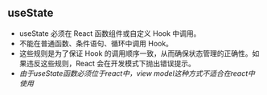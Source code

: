 
## useState
- useState 必须在 React 函数组件或自定义 Hook 中调用。
- 不能在普通函数、条件语句、循环中调用 Hook。
- 这些规则是为了保证 Hook 的调用顺序一致，从而确保状态管理的正确性。如果违反这些规则，React 会在开发模式下抛出错误提示。
- *由于useState函数必须位于react中，view model这种方式不适合在react中使用*
